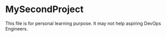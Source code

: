 # MySecondProject
This file is for personal learning purpose. 
It may not help aspiring DevOps Engineers.
